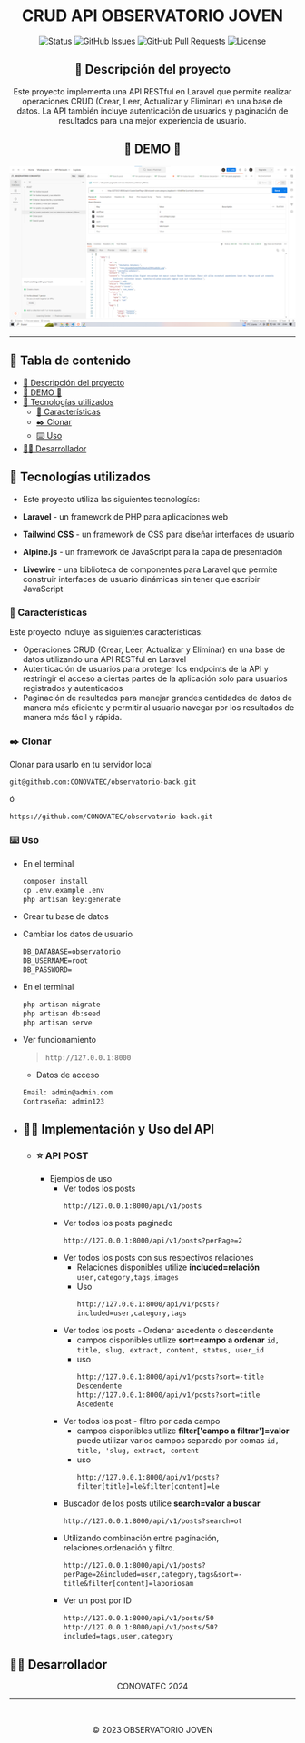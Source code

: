 <div align="center">

<h1> CRUD API OBSERVATORIO JOVEN </h1>

[![Status](https://img.shields.io/badge/status-active-success.svg)]()
[![GitHub Issues](https://img.shields.io/github/issues/kylelobo/The-Documentation-Compendium.svg)](https://github.com/kylelobo/The-Documentation-Compendium/issues)
[![GitHub Pull Requests](https://img.shields.io/github/issues-pr/kylelobo/The-Documentation-Compendium.svg)](https://github.com/kylelobo/The-Documentation-Compendium/pulls)
[![License](https://img.shields.io/badge/license-MIT-blue.svg)](/LICENSE)

## 💬 Descripción del proyecto <a name="-descripción-del-proyecto-"></a>

<p>Este proyecto implementa una API RESTful en Laravel que permite realizar operaciones CRUD (Crear, Leer, Actualizar y Eliminar) en una base de datos. La API también incluye autenticación de usuarios y paginación de resultados para una mejor experiencia de usuario.

## 🥇 DEMO 🥇 <a name="-demo--"></a>

</p>
</div>

<div align="center">
<p align="center">
  <a href="" rel="noopener">
 <img width=900px  src="./demo.png" alt="demo"></a>
</p>
</div>

---

<h2> 📝 Tabla de contenido </h2>

- [💬 Descripción del proyecto ](#-descripción-del-proyecto-)
- [🥇 DEMO 🥇 ](#-demo--)
- [💎 Tecnologías utilizados](#-tecnologías-utilizados)
  - [📖 Características ](#-características-)
  - [✒️ Clonar ](#️-clonar-)
  - [⌨️ Uso ](#️-uso-)
- [👨‍💻 Desarrollador](#-desarrollador)

## 💎 Tecnologías utilizados<a name="-tecnologías-utilizados"></a>

-   Este proyecto utiliza las siguientes tecnologías:

-   **Laravel** - un framework de PHP para aplicaciones web
-   **Tailwind CSS** - un framework de CSS para diseñar interfaces de usuario
-   **Alpine.js** - un framework de JavaScript para la capa de presentación
-   **Livewire** - una biblioteca de componentes para Laravel que permite construir interfaces de usuario dinámicas sin tener que escribir JavaScript

### 📖 Características <a name="-características-"></a>

Este proyecto incluye las siguientes características:

-   Operaciones CRUD (Crear, Leer, Actualizar y Eliminar) en una base de datos utilizando una API RESTful en Laravel
-   Autenticación de usuarios para proteger los endpoints de la API y restringir el acceso a ciertas partes de la aplicación solo para usuarios registrados y autenticados
-   Paginación de resultados para manejar grandes cantidades de datos de manera más eficiente y permitir al usuario navegar por los resultados de manera más fácil y rápida.

### ✒️ Clonar <a name="-clonar-"></a>

Clonar para usarlo en tu servidor local

```
git@github.com:CONOVATEC/observatorio-back.git
```

ó

```
https://github.com/CONOVATEC/observatorio-back.git
```

### ⌨️ Uso <a name="-uso-"></a>

-   En el terminal

    ```
    composer install
    cp .env.example .env
    php artisan key:generate
    ```

-   Crear tu base de datos
-   Cambiar los datos de usuario

    ```
    DB_DATABASE=observatorio
    DB_USERNAME=root
    DB_PASSWORD=
    ```

-   En el terminal
    ```
    php artisan migrate
    php artisan db:seed
    php artisan serve
    ```
-   Ver funcionamiento
    > `http://127.0.0.1:8000`
    -   Datos de acceso
    ```
    Email: admin@admin.com
    Contraseña: admin123
    ```
-   ## 🧑‍✈️ Implementación y Uso del API
    -   ### ⭐ API POST
        -   Ejemplos de uso
            -   Ver todos los posts
                ```
                http://127.0.0.1:8000/api/v1/posts
                ```
            -   Ver todos los posts paginado
                ```
                http://127.0.0.1:8000/api/v1/posts?perPage=2
                ```
            -   Ver todos los posts con sus respectivos relaciones
                -   Relaciones disponibles utilize **included=relación**
                    `user,category,tags,images`
                -   Uso
                    ```
                    http://127.0.0.1:8000/api/v1/posts?included=user,category,tags
                    ```
            -   Ver todos los posts - Ordenar ascedente o descendente
                -   campos disponibles utilize **sort=campo a ordenar**
                    `id, title, slug, extract, content, status, user_id`
                -   uso
                    ```
                    http://127.0.0.1:8000/api/v1/posts?sort=-title  Descendente
                    http://127.0.0.1:8000/api/v1/posts?sort=title   Ascedente
                    ```
            -   Ver todos los post - filtro por cada campo
                -   campos disponibles utilize **filter['campo a filtrar']=valor** puede utilizar varios campos separado por comas
                    `id, title, 'slug, extract, content`
                -   uso
                    ```
                    http://127.0.0.1:8000/api/v1/posts?filter[title]=le&filter[content]=le
                    ```
            -   Buscador de los posts utilice **search=valor a buscar**
                ```
                http://127.0.0.1:8000/api/v1/posts?search=ot
                ```
            -   Utilizando combinación entre paginación, relaciones,ordenación y filtro.
                ```
                http://127.0.0.1:8000/api/v1/posts?perPage=2&included=user,category,tags&sort=-title&filter[content]=laboriosam
                ```
            -   Ver un post por ID
                ```
                http://127.0.0.1:8000/api/v1/posts/50
                http://127.0.0.1:8000/api/v1/posts/50?included=tags,user,category
                ```

## 👨‍💻 Desarrollador<a name="-desarrollador"></a>

<div  align="center">

CONOVATEC 2024

</div>

---

</br>
<div align="center">
<p align="center"> © 2023 OBSERVATORIO JOVEN</p>

</div>
